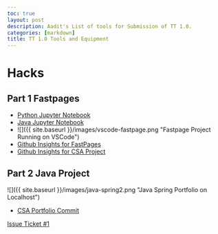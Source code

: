 ```yaml
---
toc: true
layout: post
description: Aadit's List of tools for Submission of TT 1.0.
categories: [markdown]
title: TT 1.0 Tools and Equipment
---
```


# Hacks

## Part 1 Fastpages

- [Python Jupyter Notebook](https://aaditgupta21.github.io/fastpages-CSA/unit-work/2022/08/17/python.html)
- [Java Jupyter Notebook](https://aaditgupta21.github.io/fastpages-CSA/unit-work/2022/08/17/java.html)
- ![]({{ site.baseurl }}/images/vscode-fastpage.png "Fastpage Project Running on VSCode")
- [Github Insights for FastPages](https://github.com/aaditgupta21/fastpages-CSA/pulse)
- [Github Insights for CSA Project](https://github.com/aaditgupta21/CSA-Spring/pulse)

## Part 2 Java Project

![]({{ site.baseurl }}/images/java-spring2.png "Java Spring Portfolio on Localhost")

- [CSA Portfolio Commit](https://github.com/aaditgupta21/CSA-Spring/commit/fa2f28b4e868db8ae487f82f4f397e3d1171bf2e)

[Issue Ticket #1](https://github.com/aaditgupta21/fastpages-CSA/issues/2)
